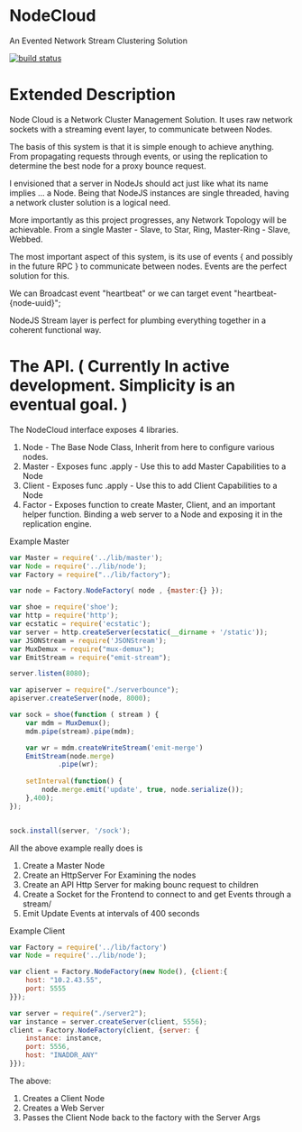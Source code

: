 NodeCloud
===================

An Evented Network Stream Clustering Solution

[![build status](https://secure.travis-ci.org/miketheprogrammer/NodeCloud.png)](http://travis-ci.org/miketheprogrammer/NodeCloud)


Extended Description
===================
Node Cloud is a Network Cluster Management Solution. It uses raw network sockets with a streaming event layer, to communicate between Nodes.

The basis of this system is that it is simple enough to achieve anything. From propagating requests through events, or using the replication to determine the best node for a proxy bounce request. 

I envisioned that a server in NodeJs should act just like what its name implies ... a Node. Being that NodeJS instances are single threaded, having a network cluster solution is a logical need.

More importantly as this project progresses, any Network Topology will be achievable. From a single Master - Slave, to Star, Ring, Master-Ring  - Slave, Webbed. 

The most important aspect of this system, is its use of events { and possibly in the future RPC } to communicate between nodes. Events are the perfect solution for this. 

We can Broadcast event "heartbeat" or we can target event "heartbeat-{node-uuid}";

NodeJS Stream layer is perfect for plumbing everything together in a coherent functional way.


The API. ( Currently In active development. Simplicity is an eventual goal. )
==================
The NodeCloud interface exposes 4 libraries.
1. Node - The Base Node Class, Inherit from here to configure various nodes.
2. Master - Exposes func .apply - Use this to add Master Capabilities to a Node
3. Client - Exposes func .apply - Use this to add Client Capabilities to a Node
4. Factor - Exposes function to create Master, Client, and an important helper function. Binding a web server to a Node
            and exposing it in the replication engine. 

Example Master
````javascript
var Master = require('../lib/master');
var Node = require('../lib/node');
var Factory = require("../lib/factory");

var node = Factory.NodeFactory( node , {master:{} });

var shoe = require('shoe');
var http = require('http');
var ecstatic = require('ecstatic');
var server = http.createServer(ecstatic(__dirname + '/static'));
var JSONStream = require('JSONStream');
var MuxDemux = require("mux-demux");
var EmitStream = require("emit-stream");

server.listen(8080);

var apiserver = require("./serverbounce");
apiserver.createServer(node, 8000);

var sock = shoe(function ( stream ) {
    var mdm = MuxDemux();
    mdm.pipe(stream).pipe(mdm);

    var wr = mdm.createWriteStream('emit-merge')
    EmitStream(node.merge)
            .pipe(wr);
    
    setInterval(function() {
        node.merge.emit('update', true, node.serialize());
    },400);
});


sock.install(server, '/sock');

````

All the above example really does is 
1. Create a Master Node
2. Create an HttpServer For Examining the nodes
3. Create an API Http Server for making bounc request to children
4. Create a Socket for the Frontend to connect to and get Events through a stream/
5. Emit Update Events at intervals of 400 seconds


Example Client
````javascript
var Factory = require('../lib/factory')
var Node = require('../lib/node');

var client = Factory.NodeFactory(new Node(), {client:{
    host: "10.2.43.55",
    port: 5555
}});

var server = require("./server2");
var instance = server.createServer(client, 5556);
client = Factory.NodeFactory(client, {server: {
    instance: instance,
    port: 5556,
    host: "INADDR_ANY"
}});
````
The above:
1. Creates a Client Node
2. Creates a Web Server
3. Passes the Client Node back to the factory with the Server Args





````javascript
````

